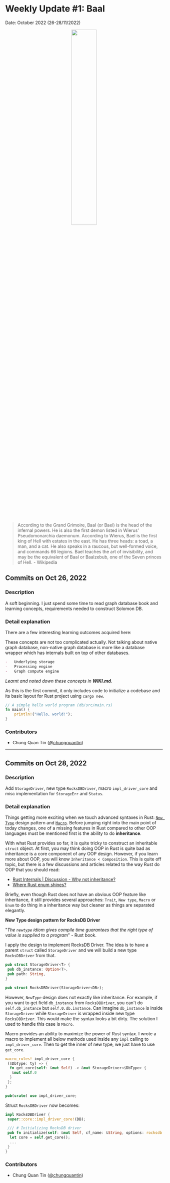# Weekly Update #1: Baal

Date: October 2022 (26-28/11/2022)

<p align="center">
<img src="https://upload.wikimedia.org/wikipedia/commons/thumb/4/44/Bael.jpg/220px-Bael.jpg" width="40%"/>
</p>

> According to the Grand Grimoire, Baal (or Bael) is the head of the infernal powers. He is also the first demon listed in Wierus' Pseudomonarchia daemonum. According to Wierus, Bael is the first king of Hell with estates in the east. He has three heads: a toad, a man, and a cat. He also speaks in a raucous, but well-formed voice, and commands 66 legions. Bael teaches the art of invisibility, and may be the equivalent of Baal or Baalzebub, one of the Seven princes of Hell. - Wikipedia

## Commits on Oct 26, 2022

### Description

A soft beginning. I just spend some time to read graph database book and learning concepts, requirements needed to construct Solomon DB.

### Detail explanation

There are a few interesting learning outcomes acquired here:

These concepts are not too complicated actually. Not talking about native graph database, non-native graph database is more like a database wrapper which has internals built on top of other databases.

```md
-   Underlying storage
-   Processing engine
-   Graph compute engine
```

_Learnt and noted down these concepts in **WIKI.md**._

As this is the first commit, it only includes code to initialize a codebase and its basic layout for Rust project using `cargo new`.

```rust
// A simple hello world program (db/src/main.rs)
fn main() {
    println!("Hello, world!");
}
```

### Contributors

-   Chung Quan Tin ([@chungquantin](https://github.com/chungquantin))

---

## Commits on Oct 28, 2022

### Description

Add `StorageDriver`, new type `RocksDBDriver`, macro `impl_driver_core` and misc implementation for `StorageErr` and `Status`.

### Detail explanation

Things getting more exciting when we touch advanced syntaxes in Rust: [`New Type`](https://doc.rust-lang.org/rust-by-example/generics/new_types.html) design pattern and [`Macro`](https://doc.rust-lang.org/book/ch19-06-macros.html). Before jumping right into the main point of today changes, one of a missing features in Rust compared to other OOP languages must be mentioned first is the ability to do **inheritance**.

With what Rust provides so far, it is quite tricky to construct an inheritable `struct` object. At first, you may think doing OOP in Rust is quite bad as inheritance is a core component of any OOP design. However, if you learn more about OOP, you will know `Inheritance < Composition`. This is quite off topic, but there is a few discussions and articles related to the way Rust do OOP that you should read:

-   [Rust Internals | Discussion - Why not inheritance?](https://internals.rust-lang.org/t/why-not-inheritance/5738/14)
-   [Where Rust enum shines?](http://smallcultfollowing.com/babysteps/blog/2015/05/05/where-rusts-enum-shines/)

Briefly, even though Rust does not have an obvious OOP feature like inheritance, it still provides several approaches: `Trait`, `New type`, `Macro` or `Enum` to do thing in a inheritance way but cleaner as things are separated elegantly.

**New Type design pattern for RocksDB Driver**

"_The `newtype` idiom gives compile time guarantees that the right type of value is supplied to a program_" - Rust book.

I apply the design to implement RocksDB Driver. The idea is to have a parent `struct` called `StorageDriver` and we will build a new type `RocksDBDriver` from that.

```rs
pub struct StorageDriver<T> {
 pub db_instance: Option<T>,
 pub path: String,
}

pub struct RocksDBDriver(StorageDriver<DB>);
```

However, `NewType` design does not exactly like inheritance. For example, if you want to get field `db_instance` from `RocksDBDriver`, you can't do `self.db_instance` but `self.0.db.instance`. Can imagine `db_instance` is inside `StorageDriver` while `StorageDriver` is wrapped inside new type `RocksDBDriver`. This would make the syntax looks a bit dirty. The solution I used to handle this case is `Macro`.

Macro provides an ability to maximize the power of Rust syntax. I wrote a macro to implement all below methods used inside any `impl` calling to `impl_driver_core`. Then to get the inner of new type, we just have to use `get_core`.

```rs
macro_rules! impl_driver_core {
 ($DbType: ty) => {
  fn get_core(self: &mut Self) -> &mut StorageDriver<$DbType> {
   &mut self.0
  }
 };
}

pub(crate) use impl_driver_core;
```

Struct `RocksDBDriver` now becomes:

```rs
impl RocksDBDriver {
 super::core::impl_driver_core!(DB);

 /// # Initializing RocksDB driver
 pub fn initialize(self: &mut Self, cf_name: &String, options: rocksdb::Options) {
  let core = self.get_core();
  ...
 }
}
```

### Contributors

-   Chung Quan Tin ([@chungquantin](https://github.com/chungquantin))
